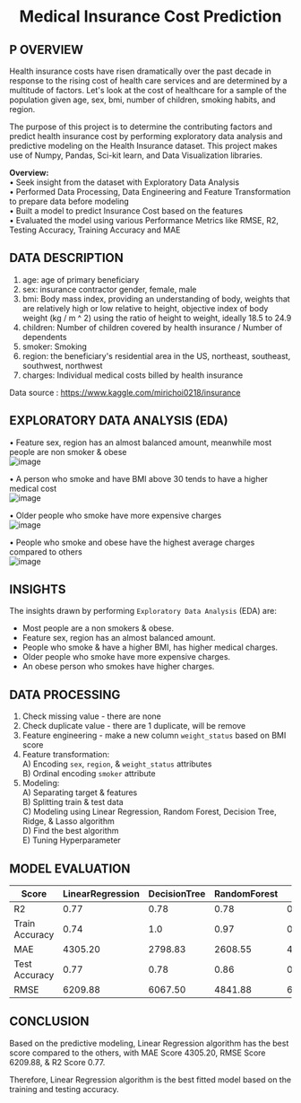 <h1><p align = "center"> Medical Insurance Cost Prediction</p></h1>

## P OVERVIEW
Health insurance costs have risen dramatically over the past decade in response to the rising cost of health care services and are determined by a multitude of factors. Let's look at the cost of healthcare for a sample of the population given age, sex, bmi, number of children, smoking habits, and region.

The purpose of this project is to determine the contributing factors and predict health insurance cost by performing exploratory data analysis and predictive modeling on the Health Insurance dataset. This project makes use of Numpy, Pandas, Sci-kit learn, and Data Visualization libraries.

<b>Overview:</b> <br>
• Seek insight from the dataset with Exploratory Data Analysis <br>
• Performed Data Processing, Data Engineering and Feature Transformation to prepare data before modeling <br>
• Built a model to predict Insurance Cost based on the features <br>
• Evaluated the model using various Performance Metrics like RMSE, R2, Testing Accuracy, Training Accuracy and MAE <br>

## DATA DESCRIPTION
1. age: age of primary beneficiary
2. sex: insurance contractor gender, female, male
3. bmi: Body mass index, providing an understanding of body, weights that are relatively high or low relative to height,
objective index of body weight (kg / m ^ 2) using the ratio of height to weight, ideally 18.5 to 24.9
4. children: Number of children covered by health insurance / Number of dependents
5. smoker: Smoking
6. region: the beneficiary's residential area in the US, northeast, southeast, southwest, northwest
7. charges: Individual medical costs billed by health insurance

Data source : https://www.kaggle.com/mirichoi0218/insurance

## EXPLORATORY DATA ANALYSIS (EDA)
• Feature sex, region has an almost balanced amount, meanwhile most people are non smoker & obese <br>
![image](https://user-images.githubusercontent.com/80570935/130601931-826570ec-df1d-4b85-918f-00eb740ed212.png)

• A person who smoke and have BMI above 30 tends to have a higher medical cost <br>
![image](https://user-images.githubusercontent.com/80570935/130602334-b62a7f7e-e1c8-45eb-be7d-ff752853d158.png)

• Older people who smoke have more expensive charges <br>
![image](https://user-images.githubusercontent.com/80570935/130602565-2cb73fa9-769b-4822-880e-c009d2fbef39.png)

• People who smoke and obese have the highest average charges compared to others <br>
![image](https://user-images.githubusercontent.com/80570935/130602770-c008fb2b-2041-440e-b92e-373e7cbed2ce.png)

## INSIGHTS
The insights drawn by performing `Exploratory Data Analysis` (EDA) are:

- Most people are a non smokers & obese.
- Feature sex, region has an almost balanced amount.
- People who smoke & have a higher BMI, has higher medical charges.
- Older people who smoke have more expensive charges.
- An obese person who smokes have higher charges.

## DATA PROCESSING 
1. Check missing value - there are none <br>
2. Check duplicate value - there are 1 duplicate, will be remove <br>
3. Feature engineering - make a new column `weight_status` based on BMI score <br>
4. Feature transformation: <br>
 A) Encoding `sex`, `region`, & `weight_status` attributes <br>
 B) Ordinal encoding `smoker` attribute <br>
5. Modeling: <br>
 A) Separating target & features <br>
 B) Splitting train & test data <br>
 C) Modeling using Linear Regression, Random Forest, Decision Tree, Ridge, & Lasso algorithm <br>
 D) Find the best algorithm <br>
 E) Tuning Hyperparameter <br>
 
## MODEL EVALUATION 
| Score | LinearRegression | DecisionTree | RandomForest | Ridge |
| ----------- | ----------- | ----------- | ----------- | ----------- |
| R2 | 0.77 | 0.78 | 0.78 | 0.86 |
| Train Accuracy | 0.74 | 1.0 | 0.97 | 0.74 |
| MAE | 4305.20 | 2798.83 | 2608.55 | 4311.10 |
| Test Accuracy | 0.77 | 0.78 | 0.86 | 0.77 | 
| RMSE | 6209.88 | 6067.50 | 4841.88 | 6238.13 |
 
## CONCLUSION
Based on the predictive modeling, Linear Regression algorithm has the best score compared to the others, with MAE Score 4305.20, RMSE Score 6209.88, & R2 Score 0.77. <br>

Therefore, Linear Regression algorithm is the best fitted model based on the training and testing accuracy.
